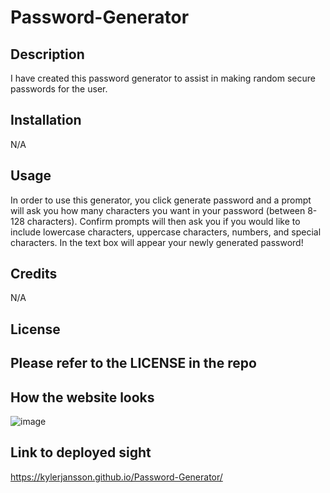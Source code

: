 # Password-Generator

## Description

I have created this password generator to assist in making random secure passwords for the user.

## Installation

N/A

## Usage

In order to use this generator, you click generate password and a prompt will ask you how many characters you want in your password (between 8-128 characters).
Confirm prompts will then ask you if you would like to include lowercase characters, uppercase characters, numbers, and special characters.
In the text box will appear your newly generated password!

## Credits

N/A

## License

Please refer to the LICENSE in the repo
---

## How the website looks

![image](https://github.com/KylerJansson/Password-Generator/assets/141693361/d8de166e-09ce-4942-be25-478ce895617f)

## Link to deployed sight

https://kylerjansson.github.io/Password-Generator/
